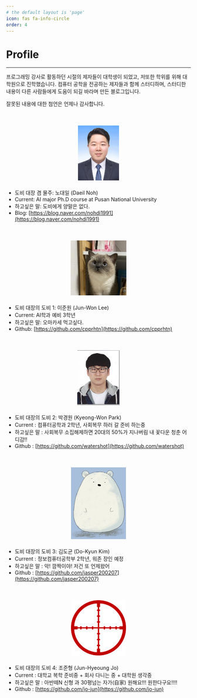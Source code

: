 ```yaml
---
# the default layout is 'page'
icon: fas fa-info-circle
order: 4
---
```


# Profile

---

프로그래밍 강사로 활동하던 시절의 제자들이 대학생이 되었고, 저또한 학위를 위해 대학원으로 진학했습니다. 컴퓨터 공학을 전공하는 제자들과 함께 스터디하며, 스터디한 내용이 다른 사람들에게 도움이 되길 바라며 만든 블로그입니다.

잘못된 내용에 대한 첨언은 언제나 감사합니다.

<div align="center" style="margin: 50px auto 20px auto;">
    <img src="../assets/img/about/NohDaeIl.jpg" height="150px">
</div>

- 도비 대장 겸 물주: 노대일 (Daeil Noh)
- Current: AI major Ph.D course at Pusan National University
- 하고싶은 말: 도비에게 양말은 없다.
- Blog: [https://blog.naver.com/nohdi1991](https://blog.naver.com/nohdi1991)

<div align="center" style="margin: 50px auto 20px auto;">
    <img src="../assets/img/about/cpp.jpg" height="150px">
</div>

- 도비 대장의 도비 1: 이준원 (Jun-Won Lee)
- Current: AI학과 예비 3학년
- 하고싶은 말: 오마카세 먹고싶다.
- Github: [https://github.com/cpprhtn](https://github.com/cpprhtn)

<div align="center" style="margin: 50px auto 20px auto;">
    <img src="../assets/img/about/pkw.png" height="150px">
</div>

- 도비 대장의 도비 2: 박경원 (Kyeong-Won Park)
- Current : 컴퓨터공학과 2학년, 사회복무 하러 갈 준비 하는중
- 하고싶은 말 : 사회복무 소집해제하면 20대의 50%가 지나버림 내 꽃다운 청춘 어디감!!
- Github : [https://github.com/watershot](https://github.com/watershot)

<div align="center" style="margin: 50px auto 20px auto;">
    <img src="../assets/img/about/bear.jpg" width="150px">
</div>

- 도비 대장의 도비 3: 김도균 (Do-Kyun Kim)
- Current : 정보컴퓨터공학부 2학년, 워존 장인 예정
- 하고싶은 말 : 악! 깜짝이야! 저건 또 언제왔어
- Github : [https://github.com/jasper200207](https://github.com/jasper200207)

<div align="center" style="margin: 50px auto 20px auto;">
    <img src="../assets/img/about/aim.png" width="150px">
</div>

- 도비 대장의 도비 4: 조준형 (Jun-Hyeoung Jo)
- Current : 대학교 복학 준비중 + 회사 다니는 중 + 대학원 생각중
- 하고싶은 말 : 아반떼N 신형 과 30평넘는 자가(自家) 원해요!!! 원한다구요!!!!
- Github : [https://github.com/jo-jun](https://github.com/jo-jun)
